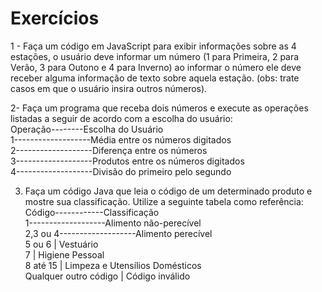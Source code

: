 # Exercícios

1 - Faça um código em JavaScript para exibir informações sobre as 4 estações, o usuário deve informar um número (1 para Primeira, 2 para Verão, 3 para Outono e 4 para Inverno) ao informar o número ele deve receber alguma informação de texto sobre aquela estação. (obs: trate casos em que o usuário insira outros números).

2- Faça um programa que receba dois números e execute as operações listadas a seguir de acordo com a escolha do usuário: 
<br>Operação--------Escolha do Usuário 
<br>1-------------------Média entre os números digitados
<br>2-------------------Diferença entre os números
<br>3-------------------Produtos entre os números digitados
<br>4-------------------Divisão do primeiro pelo segundo

3.	Faça um código Java que leia o código de um determinado produto e mostre sua classificação. Utilize a seguinte tabela como referência:
<br>Código------------Classificação
<br>1-------------------Alimento não-perecível
<br>2,3 ou 4-------------------Alimento perecível
<br>5 ou 6                   |   Vestuário
<br>7                        |   Higiene Pessoal
<br>8 até 15                 |   Limpeza e Utensílios Domésticos
<br>Qualquer outro código    | Código inválido
